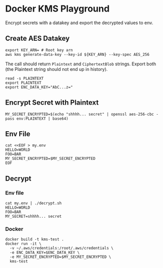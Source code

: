 # Docker KMS Playground

Encrypt secrets with a datakey and export the decrypted values to env.

## Create AES Datakey

```
export KEY_ARN= # Root key arn
aws kms generate-data-key --key-id ${KEY_ARN} --key-spec AES_256
```

The call should return `Plaintext` and `CiphertextBlob` strings. Export both (the Plaintext string should not end up in history).

```
read -s PLAINTEXT
export PLAINTEXT
export ENC_DATA_KEY="AbC...z="
```

## Encrypt Secret with Plaintext

```
MY_SECRET_ENCRYPTED=$(echo "shhhh... secret" | openssl aes-256-cbc -pass env:PLAINTEXT | base64)
```

## Env File

```
cat <<EOF > my.env
HELLO=WORLD
FOO=BAR
MY_SECRET_ENCRYPTED=$MY_SECRET_ENCRYPTED
EOF
```

## Decrypt

### Env file

```
cat my.env | ./decrypt.sh
HELLO=WORLD
FOO=BAR
MY_SECRET=shhhh... secret
```

### Docker

```
docker build -t kms-test .
docker run -it \
  -v ~/.aws/credentials:/root/.aws/credentials \
  -e ENC_DATA_KEY=$ENC_DATA_KEY \
  -e MY_SECRET_ENCRYPTED=$MY_SECRET_ENCRYPTED \
  kms-test
```
